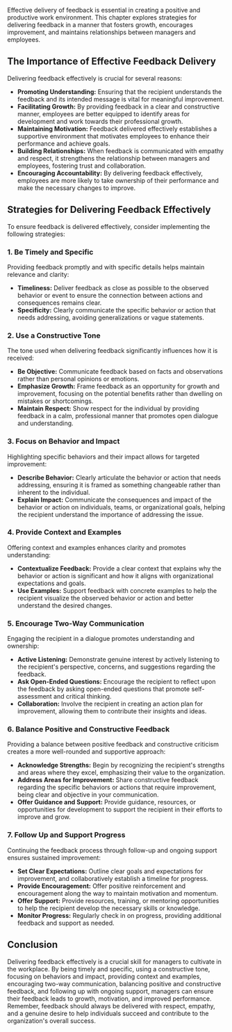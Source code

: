 
Effective delivery of feedback is essential in creating a positive and productive work environment. This chapter explores strategies for delivering feedback in a manner that fosters growth, encourages improvement, and maintains relationships between managers and employees.

The Importance of Effective Feedback Delivery
---------------------------------------------

Delivering feedback effectively is crucial for several reasons:

* **Promoting Understanding:** Ensuring that the recipient understands the feedback and its intended message is vital for meaningful improvement.
* **Facilitating Growth:** By providing feedback in a clear and constructive manner, employees are better equipped to identify areas for development and work towards their professional growth.
* **Maintaining Motivation:** Feedback delivered effectively establishes a supportive environment that motivates employees to enhance their performance and achieve goals.
* **Building Relationships:** When feedback is communicated with empathy and respect, it strengthens the relationship between managers and employees, fostering trust and collaboration.
* **Encouraging Accountability:** By delivering feedback effectively, employees are more likely to take ownership of their performance and make the necessary changes to improve.

Strategies for Delivering Feedback Effectively
----------------------------------------------

To ensure feedback is delivered effectively, consider implementing the following strategies:

### 1. **Be Timely and Specific**

Providing feedback promptly and with specific details helps maintain relevance and clarity:

* **Timeliness:** Deliver feedback as close as possible to the observed behavior or event to ensure the connection between actions and consequences remains clear.
* **Specificity:** Clearly communicate the specific behavior or action that needs addressing, avoiding generalizations or vague statements.

### 2. **Use a Constructive Tone**

The tone used when delivering feedback significantly influences how it is received:

* **Be Objective:** Communicate feedback based on facts and observations rather than personal opinions or emotions.
* **Emphasize Growth:** Frame feedback as an opportunity for growth and improvement, focusing on the potential benefits rather than dwelling on mistakes or shortcomings.
* **Maintain Respect:** Show respect for the individual by providing feedback in a calm, professional manner that promotes open dialogue and understanding.

### 3. **Focus on Behavior and Impact**

Highlighting specific behaviors and their impact allows for targeted improvement:

* **Describe Behavior:** Clearly articulate the behavior or action that needs addressing, ensuring it is framed as something changeable rather than inherent to the individual.
* **Explain Impact:** Communicate the consequences and impact of the behavior or action on individuals, teams, or organizational goals, helping the recipient understand the importance of addressing the issue.

### 4. **Provide Context and Examples**

Offering context and examples enhances clarity and promotes understanding:

* **Contextualize Feedback:** Provide a clear context that explains why the behavior or action is significant and how it aligns with organizational expectations and goals.
* **Use Examples:** Support feedback with concrete examples to help the recipient visualize the observed behavior or action and better understand the desired changes.

### 5. **Encourage Two-Way Communication**

Engaging the recipient in a dialogue promotes understanding and ownership:

* **Active Listening:** Demonstrate genuine interest by actively listening to the recipient's perspective, concerns, and suggestions regarding the feedback.
* **Ask Open-Ended Questions:** Encourage the recipient to reflect upon the feedback by asking open-ended questions that promote self-assessment and critical thinking.
* **Collaboration:** Involve the recipient in creating an action plan for improvement, allowing them to contribute their insights and ideas.

### 6. **Balance Positive and Constructive Feedback**

Providing a balance between positive feedback and constructive criticism creates a more well-rounded and supportive approach:

* **Acknowledge Strengths:** Begin by recognizing the recipient's strengths and areas where they excel, emphasizing their value to the organization.
* **Address Areas for Improvement:** Share constructive feedback regarding the specific behaviors or actions that require improvement, being clear and objective in your communication.
* **Offer Guidance and Support:** Provide guidance, resources, or opportunities for development to support the recipient in their efforts to improve and grow.

### 7. **Follow Up and Support Progress**

Continuing the feedback process through follow-up and ongoing support ensures sustained improvement:

* **Set Clear Expectations:** Outline clear goals and expectations for improvement, and collaboratively establish a timeline for progress.
* **Provide Encouragement:** Offer positive reinforcement and encouragement along the way to maintain motivation and momentum.
* **Offer Support:** Provide resources, training, or mentoring opportunities to help the recipient develop the necessary skills or knowledge.
* **Monitor Progress:** Regularly check in on progress, providing additional feedback and support as needed.

Conclusion
----------

Delivering feedback effectively is a crucial skill for managers to cultivate in the workplace. By being timely and specific, using a constructive tone, focusing on behaviors and impact, providing context and examples, encouraging two-way communication, balancing positive and constructive feedback, and following up with ongoing support, managers can ensure their feedback leads to growth, motivation, and improved performance. Remember, feedback should always be delivered with respect, empathy, and a genuine desire to help individuals succeed and contribute to the organization's overall success.
